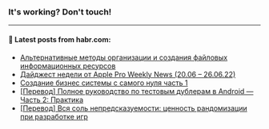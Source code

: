 ### It's working? Don't touch!

---
<!--
#### 🛠️ Technical stack:

![C++](https://img.shields.io/badge/C++-informational?logo=c%2B%2B&style=flat&logoColor=white&color=9C033A)
![Java](https://img.shields.io/badge/Java-informational?logo=java&style=flat&logoColor=white&color=007396)
![Kotlin](https://img.shields.io/badge/Kotlin-informational?logo=Kotlin&style=flat&logoColor=white&color=0095D5)
![JS](https://img.shields.io/badge/JS-informational?logo=javaScript&style=flat&logoColor=black&color=F7Df1E) <br>
![HTML5](https://img.shields.io/badge/HTML5-informational?logo=html5&style=flat&logoColor=white&color=E34F26)
![CSS3](https://img.shields.io/badge/CSS3-informational?logo=css3&style=flat&logoColor=white&color=157286)
![Sass](https://img.shields.io/badge/Saas-informational?logo=sass&style=flat&logoColor=white&color=hotpink)
![PHP](https://img.shields.io/badge/PHP-informational?logo=php&style=flat&logoColor=white&color=777BB4) <br>
![WebPAck](https://img.shields.io/badge/WebPack-informational?logo=webPack&style=flat&logoColor=white&color=FF6F00)
![Bootstrap](https://img.shields.io/badge/Bootstrap-informational?logo=Bootstrap&style=flat&logoColor=white&color=7952B3)
![MySQL](https://img.shields.io/badge/MySQL-informational?logo=MySQL&style=flat&logoColor=white&color=00f) <br>
![NodeJS](https://img.shields.io/badge/NodeJS-informational?logo=node.js&style=flat&logoColor=white&color=43853D)
![Spring](https://img.shields.io/badge/Spring-informational?logo=Spring&style=flat&logoColor=white&color=0A9EDC)
![Angular](https://img.shields.io/badge/Vue-informational?logo=vue.js&style=flat&logoColor=white&color=red)
![Git](https://img.shields.io/badge/Git-informational?logo=git&style=flat&logoColor=white&color=darkorange)

___
-->

#### 💬 Latest posts from habr.com:

<!-- BLOG-POST-LIST:START -->
- [Альтернативные методы организации и создания файловых информационных ресурсов](https://habr.com/ru/post/673720/?utm_source=habrahabr&utm_medium=rss&utm_campaign=673720)
- [Дайджест недели от Apple Pro Weekly News &lpar;20.06 – 26.06.22&rpar;](https://habr.com/ru/post/673528/?utm_source=habrahabr&utm_medium=rss&utm_campaign=673528)
- [Создание бизнес системы с самого нуля часть 1](https://habr.com/ru/post/673708/?utm_source=habrahabr&utm_medium=rss&utm_campaign=673708)
- [[Перевод] Полное руководство по тестовым дублерам в Android — Часть 2: Практика](https://habr.com/ru/post/673706/?utm_source=habrahabr&utm_medium=rss&utm_campaign=673706)
- [[Перевод] Вся соль непредсказуемости: ценность рандомизации при разработке игр](https://habr.com/ru/post/673704/?utm_source=habrahabr&utm_medium=rss&utm_campaign=673704)
<!-- BLOG-POST-LIST:END -->
